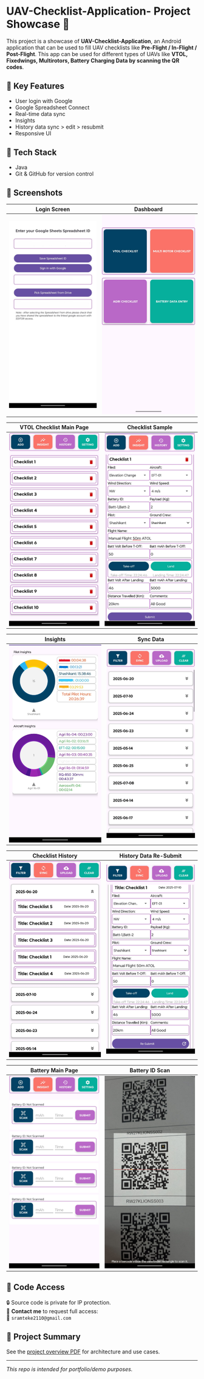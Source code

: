 # UAV-Checklist-Application- Project Showcase 🚀

This project is a showcase of **UAV-Checklist-Application**, an Android application that can be used to fill UAV checklists like **Pre-Flight / In-Flight / Post-Flight**.
This app can be used for different types of UAVs like **VTOL, Fixedwings, Multirotors, Battery Charging Data by scanning the QR codes**.

## 📱 Key Features
- User login with Google
- Google Spreadsheet Connect
- Real-time data sync
- Insights
- History data sync > edit > resubmit
- Responsive UI 

## 🔧 Tech Stack
- Java
- Git & GitHub for version control

## 📸 Screenshots

| Login Screen | Dashboard |
|--------------|-----------|
| ![Login Screen](checklist_screenshots/select_google_account.jpeg) | ![Dashboard](checklist_screenshots/dashboard.jpeg) |

| VTOL Checklist Main Page | Checklist Sample |
|--------------|-----------|
| ![VTOL Checklist Main Page](checklist_screenshots/vtol_checklist_mainpage.jpeg) | ![Checklist Sample](checklist_screenshots/checklist_data_submit.jpeg) |

| Insights | Sync Data |
|--------------|-----------|
| ![Insights](checklist_screenshots/insights.jpeg) | ![Sync Data](checklist_screenshots/checklist_data_sync.jpeg) |

| Checklist History | History Data Re-Submit |
|--------------|-----------|
| ![Checklist History](checklist_screenshots/checklist_data_filter.jpeg) | ![History Data Re-Submit](checklist_screenshots/checklist_data_history.jpeg) |

| Battery Main Page | Battery ID Scan |
|--------------|-----------|
| ![Battery Main Page](checklist_screenshots/battery_data_mainpage.jpeg) | ![Battery ID Scan](checklist_screenshots/battery_id_scan.jpeg) |

## 📂 Code Access
🔒 Source code is private for IP protection.  
📩 **Contact me** to request full access:  
📧 `sramteke2110@gmail.com`

## 📄 Project Summary
See the [project overview PDF](docs/MyApp_Overview.pdf) for architecture and use cases.

---

_This repo is intended for portfolio/demo purposes._
